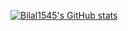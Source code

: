 [![Bilal1545's GitHub stats](https://github-readme-stats.vercel.app/api?username=bilal1545)](https://github.com/anuraghazra/github-readme-stats)

<!---
Bilal1545/Bilal1545 is a ✨ special ✨ repository because its `README.md` (this file) appears on your GitHub profile.
You can click the Preview link to take a look at your changes.
--->
